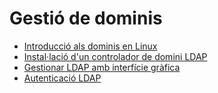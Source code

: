 # Gestió de dominis

* [Introducció als dominis en Linux](uf2-dominis-linux.md)
* [Instal·lació d'un controlador de domini LDAP](uf2-ldap.md)
* [Gestionar LDAP amb interfície gràfica](uf2-ldap-gestio-grafica.md)
* [Autenticació LDAP](uf2-auteticacio-ldap.md)

